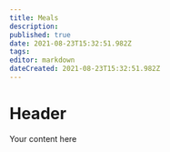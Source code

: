 ```yaml
---
title: Meals
description: 
published: true
date: 2021-08-23T15:32:51.982Z
tags: 
editor: markdown
dateCreated: 2021-08-23T15:32:51.982Z
---
```


# Header
Your content here